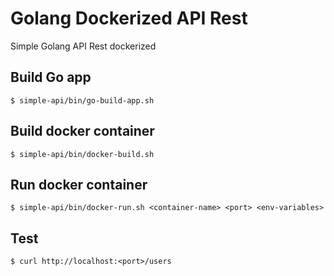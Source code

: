 # Golang Dockerized API Rest

Simple Golang API Rest dockerized


## Build Go app

```
$ simple-api/bin/go-build-app.sh
```

## Build docker container

```
$ simple-api/bin/docker-build.sh
```

## Run docker container

```
$ simple-api/bin/docker-run.sh <container-name> <port> <env-variables>
```

## Test

```
$ curl http://localhost:<port>/users
```

